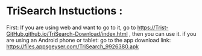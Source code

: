 # TriSearch Instuctions :
First: If you are using web and want to go to it, go to https://Trist-GitHub.github.io/TriSearch-Download/index.html , then you can use it.
if you are using an Android phone or tablet: go to the app download link: https://files.appsgeyser.com/TriSearch_9926380.apk
